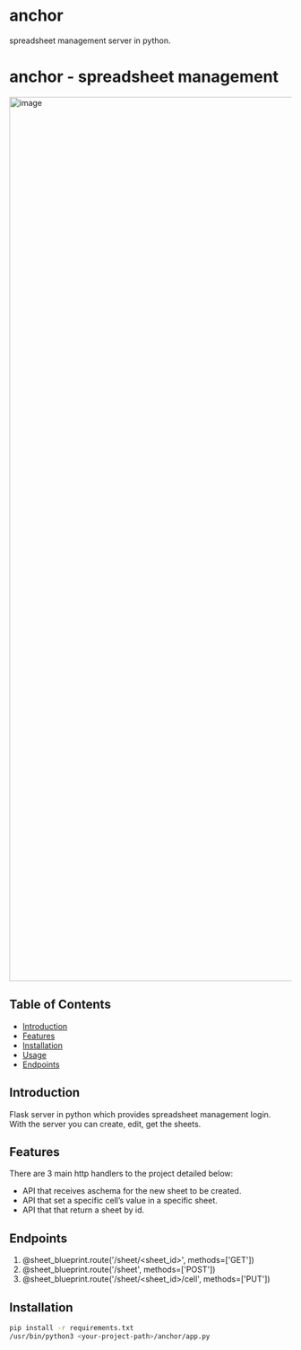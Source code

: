 # anchor
spreadsheet management server in python.

# anchor - spreadsheet management

<img width="1575" alt="image" src="https://github.com/Baluf/anchor/assets/162377261/2e56c3df-45d9-4754-bb72-24dd4c8dc52a">


## Table of Contents

- [Introduction](#introduction)
- [Features](#features)
- [Installation](#installation)
- [Usage](#usage)
- [Endpoints](#endpoints)

## Introduction

Flask server in python which provides spreadsheet management login. <br> With the server you can create, edit, get the sheets.

## Features

There are 3 main http handlers to the project detailed below:

- API that receives aschema for the new sheet to be created.
- API that set a specific cell’s value in a specific sheet.
- API that that return a sheet by id.

## Endpoints

1. @sheet_blueprint.route('/sheet/<sheet_id>', methods=['GET'])
2. @sheet_blueprint.route('/sheet', methods=['POST'])
4. @sheet_blueprint.route('/sheet/<sheet_id>/cell', methods=['PUT'])

## Installation

```bash
pip install -r requirements.txt
/usr/bin/python3 <your-project-path>/anchor/app.py
